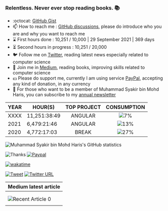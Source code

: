 ### Relentless. Never ever stop reading books. 📚

- :octocat: [GitHub Gist](https://gist.github.com/syakirharis25)
- 📫 How to reach me : [GitHub discussions](https://github.com/syakirharis25/syakirharis25/discussions), please do introduce who you are and why you want to reach me
- ⌛ First hours done : 10,251 / 10,000 | 29 September 2021 | 369 days
- ⏳ Second hours in progress : 10,251 / 20,000 
- 🐦 Follow me on [Twitter](https://twitter.com/syakirharis25), reading latest news especially related to computer science
- 📖 Join me in [Medium](https://syakirharis25.medium.com), reading books, improving skills related to computer science
- 💵 Please do support me, currently I am using service [PayPal](https://paypal.me/syakirharis), accepting any kind of donation, in any currency 
- 📰 For those who want to be a member of Muhammad Syakir bin Mohd Haris, you can subscribe to my [annual newsletter](https://www.getrevue.co/profile/syakirharis25/members)


| YEAR  | HOUR(S)      | TOP PROJECT | CONSUMPTION |
|-------|--------------|-------------|------------ |
| XXXX  | 11,251:38:49 | <div align="center"> ANGULAR </div>     | <div align="center"> ![7%](https://progress-bar.dev/7) </div>
| 2021  | 6,479:21:46  | <div align="center"> ANGULAR </div>     | <div align="center"> ![13%](https://progress-bar.dev/13) </div>
| 2020  | 4,772:17:03  | <div align="center"> BREAK </div>       | <div align="center"> ![27%](https://progress-bar.dev/27) </div>
  
![Muhammad Syakir bin Mohd Haris's GitHub statistics](https://github-readme-stats.vercel.app/api?username=syakirharis25&show_icons=true&theme=tokyonight)

![Thanks](https://komarev.com/ghpvc/?username=syakirharis25&label=Thanks+for+viewing+Muhammad+Syakir+bin+Mohd+Haris+GitHub) [![Paypal](https://camo.githubusercontent.com/8e89d20419f7babe62aff7e14fca01635ff807cacc549e2a94baabadc4d77349/68747470733a2f2f696d672e736869656c64732e696f2f62616467652f737570706f72742d50617950616c2d626c75653f6c6f676f3d50617950616c267374796c653d666c61742d737175617265266c6162656c3d446f6e617465)](https://paypal.me/syakirharis)

[![wakatime](https://github-readme-stats.vercel.app/api/wakatime?username=syakirharis25&layout=compact&custom_title=I%20am%20currently%20working%20on)](https://github.com/anuraghazra/github-readme-stats)

[![Tweet](https://camo.githubusercontent.com/ba6a0298e220e449fbeb57c321bf15769fcc4fe62fa4b00909b09266505ccbbd/68747470733a2f2f696d672e736869656c64732e696f2f747769747465722f75726c3f7374796c653d736f6369616c2675726c3d6874747073253341253246253246726168756c646b6a61696e2e6769746875622e696f2532466769746875622d70726f66696c652d726561646d652d67656e657261746f72)](https://twitter.com/intent/tweet?url=https://github.com/syakirharis25) [![Twitter URL](https://img.shields.io/twitter/url/https/twitter.com/bukotsunikki.svg?style=social&label=Follow%20%40syakirharis25)](https://twitter.com/syakirharis25)

| Medium latest article |
| --------------------- |
| <a target="_blank" href="https://github-readme-medium-recent-article.vercel.app/medium/@syakirharis25/0">
|  <div align="center">
|  <img src="https://github-readme-medium-recent-article.vercel.app/medium/@syakirharis25/0" alt="Recent Article 0">
|  </div>

